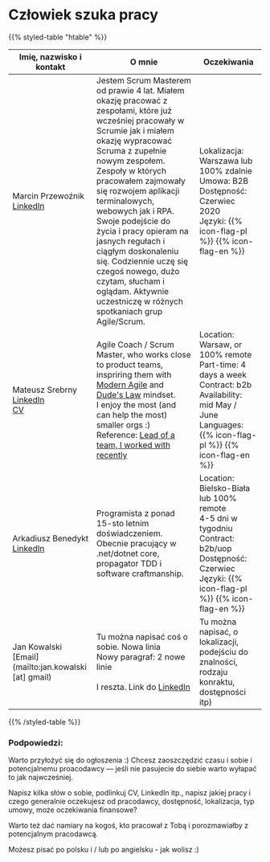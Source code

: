 
# Człowiek szuka pracy 

{{% styled-table "htable" %}}

| Imię, nazwisko i kontakt  | O mnie | Oczekiwania |
| ---        |    ----   | --- |
| Marcin Przewoźnik<br>[LinkedIn](https://www.linkedin.com/in/marcin-przewoznik) | Jestem Scrum Masterem od prawie 4 lat. Miałem okazję pracować z zespołami, które już wcześniej pracowały w Scrumie jak i miałem okazję wypracować Scruma z zupełnie nowym zespołem. Zespoły w których pracowałem zajmowały się rozwojem aplikacji terminalowych, webowych jak i RPA.<br> Swoje podejście do życia i pracy opieram na jasnych regułach i ciągłym doskonaleniu się. Codziennie uczę się czegoś nowego, dużo czytam, słucham i oglądam. Aktywnie uczestniczę w różnych spotkaniach grup Agile/Scrum. | Lokalizacja: Warszawa lub 100% zdalnie <br>Umowa: B2B <br>Dostępność: Czerwiec 2020 <br>Języki: {{% icon-flag-pl %}} {{% icon-flag-en %}}|
| Mateusz Srebrny<br>[LinkedIn](https://pl.linkedin.com/in/mateuszsrebrny)<br>[CV](https://srebrny.net/cv/mateusz_srebrny-cv-and-who-am-I.pdf) | Agile Coach / Scrum Master, who works close to product teams, inspriring them with [Modern Agile](http://modernagile.org) and [Dude's Law](https://twitter.com/YvesHanoulle/status/1025421506107637760/photo/1) mindset.<br> I enjoy the most (and can help the most) smaller orgs :)<br> Reference: [Lead of a team, I worked with recently](https://www.linkedin.com/in/netczuk/) | Location: Warsaw, or 100% remote<br>Part-time: 4 days a week<br> Contract: b2b<br> Availability: mid May / June<br> Languages: {{% icon-flag-pl %}} {{% icon-flag-en %}} |
| Arkadiusz Benedykt<br>[LinkedIn](https://pl.linkedin.com/in/arkadiuszbenedykt)<br> | Programista z ponad 15-sto letnim doświadczeniem. Obecnie pracujący w .net/dotnet core, propagator TDD i software craftmanship. | Location: Bielsko-Biała lub 100% remote<br>4-5 dni w tygodniu<br> Contract: b2b/uop<br> Dostępność: Czerwiec<br> Języki: {{% icon-flag-pl %}} {{% icon-flag-en %}} |
| Jan Kowalski<br>[Email](mailto:jan.kowalski [at] gmail) | Tu można napisać coś o sobie. Nowa linia <br> Nowy paragraf: 2 nowe linie <br><br>I reszta. Link do [LinkedIn](https://pl.linkedin.com/in/mateuszsrebrny) | Tu można napisać, o lokalizacji, podejściu do znalności, rodzaju konraktu, dostępności itp)

{{% /styled-table %}}

### Podpowiedzi:

Warto przyłożyć się do ogłoszenia :) Chcesz zaoszczędzić czasu i sobie i potencjalnemu proacodawcy — jeśli nie pasujecie do siebie warto wyłapać to jak najwcześniej.

Napisz kilka słów o sobie, podlinkuj CV, LinkedIn itp., napisz jakiej pracy i czego generalnie oczekujesz od pracodawcy, dostępność, lokalizacja, typ umowy, może oczekiwania finansowe?

Warto też dać namiary na kogoś, kto pracował z Tobą i porozmawiałby z potencjalnym pracodawcą.

Możesz pisać po polsku i / lub po angielsku - jak wolisz :)
